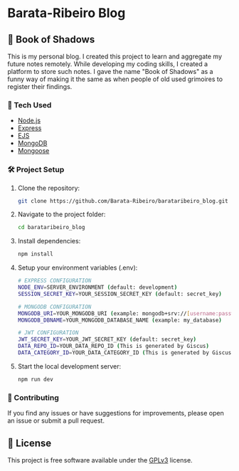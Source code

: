 # Barata-Ribeiro Blog

## 📔 Book of Shadows

This is my personal blog. I created this project to learn and aggregate my future notes remotely. While developing my
coding skills, I created a platform to store such notes. I gave the name "Book of Shadows" as a funny way of making it
the same as when people of old used grimoires to register their findings.

### 🚀 Tech Used

- [Node.js](https://nodejs.org/)
- [Express](https://expressjs.com/)
- [EJS](https://ejs.co/)
- [MongoDB](https://www.mongodb.com/)
- [Mongoose](https://mongoosejs.com/)

### 🛠️ Project Setup

1. Clone the repository:

    ```bash
    git clone https://github.com/Barata-Ribeiro/barataribeiro_blog.git
    ```

2. Navigate to the project folder:

    ```bash
    cd barataribeiro_blog
    ```

3. Install dependencies:

    ```bash
    npm install
    ```

4. Setup your environment variables (.env):

    ```bash
    # EXPRESS CONFIGURATION
    NODE_ENV=SERVER_ENVIRONMENT (default: development)
    SESSION_SECRET_KEY=YOUR_SESSION_SECRET_KEY (default: secret_key)

    # MONGODB CONFIGURATION
    MONGODB_URI=YOUR_MONGODB_URI (example: mongodb+srv://[username:password@]host[/[defaultauthdb][?options]])
    MONGODB_DBNAME=YOUR_MONGODB_DATABASE_NAME (example: my_database)

    # JWT CONFIGURATION
    JWT_SECRET_KEY=YOUR_JWT_SECRET_KEY (default: secret_key)
    DATA_REPO_ID=YOUR_DATA_REPO_ID (This is generated by Giscus)
    DATA_CATEGORY_ID=YOUR_DATA_CATEGORY_ID (This is generated by Giscus)
    ```

5. Start the local development server:

    ```bash
    npm run dev
    ```

### 🤝 Contributing

If you find any issues or have suggestions for improvements, please open an issue or submit a pull request.

## 📜 License

This project is free software available under the [GPLv3](LICENSE) license.
